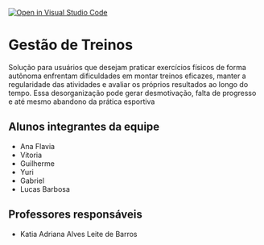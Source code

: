 [![Open in Visual Studio Code](https://classroom.github.com/assets/open-in-vscode-2e0aaae1b6195c2367325f4f02e2d04e9abb55f0b24a779b69b11b9e10269abc.svg)](https://classroom.github.com/online_ide?assignment_repo_id=19335475&assignment_repo_type=AssignmentRepo)
# Gestão de Treinos

Solução para usuários que desejam praticar exercícios físicos de forma autônoma enfrentam dificuldades
em montar treinos eficazes, manter a regularidade das atividades e avaliar os próprios
resultados ao longo do tempo. Essa desorganização pode gerar desmotivação, falta de
progresso e até mesmo abandono da prática esportiva

## Alunos integrantes da equipe

* Ana Flavia
* Vitoria
* Guilherme
* Yuri
* Gabriel
* Lucas Barbosa

## Professores responsáveis

* Katia Adriana Alves Leite de Barros
